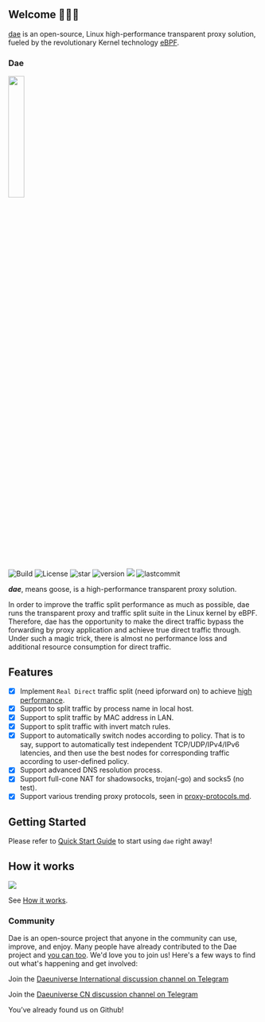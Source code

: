 ## Welcome 🪿🪿🪿

[dae](https://github.com/daeuniverse/dae) is an open-source, Linux high-performance transparent proxy solution, fueled by the revolutionary Kernel technology [eBPF](https://ebpf.io/).

### Dae

<img src="https://github.com/daeuniverse/dae/blob/main/logo.png" border="0" width="25%">

<p align="left">
    <img src="https://github.com/daeuniverse/dae/actions/workflows/build.yml/badge.svg" alt="Build"/>
    <img src="https://custom-icon-badges.herokuapp.com/github/license/daeuniverse/dae?logo=law&color=orange" alt="License"/>
    <img src="https://custom-icon-badges.herokuapp.com/github/stars/daeuniverse/dae?logo=star&color=red" alt="star">
    <img src="https://custom-icon-badges.herokuapp.com/github/v/release/daeuniverse/dae?logo=rocket" alt="version">
    <img src="https://custom-icon-badges.herokuapp.com/github/issues-pr-closed/daeuniverse/dae?color=purple&logo=git-pull-request&logoColor=white"/>
    <img src="https://custom-icon-badges.herokuapp.com/github/last-commit/daeuniverse/dae?logo=history&logoColor=white" alt="lastcommit"/>
</p>

**_dae_**, means goose, is a high-performance transparent proxy solution.

In order to improve the traffic split performance as much as possible, dae runs the transparent proxy and traffic split suite in the Linux kernel by eBPF. Therefore, dae has the opportunity to make the direct traffic bypass the forwarding by proxy application and achieve true direct traffic through. Under such a magic trick, there is almost no performance loss and additional resource consumption for direct traffic.

## Features

- [x] Implement `Real Direct` traffic split (need ipforward on) to achieve [high performance](https://docs.google.com/spreadsheets/d/1UaWU6nNho7edBNjNqC8dfGXLlW0-cm84MM7sH6Gp7UE/edit?usp=sharing).
- [x] Support to split traffic by process name in local host.
- [x] Support to split traffic by MAC address in LAN.
- [x] Support to split traffic with invert match rules.
- [x] Support to automatically switch nodes according to policy. That is to say, support to automatically test independent TCP/UDP/IPv4/IPv6 latencies, and then use the best nodes for corresponding traffic according to user-defined policy.
- [x] Support advanced DNS resolution process.
- [x] Support full-cone NAT for shadowsocks, trojan(-go) and socks5 (no test).
- [x] Support various trending proxy protocols, seen in [proxy-protocols.md](https://github.com/daeuniverse/dae/blob/main/docs/en/proxy-protocols.md).

## Getting Started

Please refer to [Quick Start Guide](https://github.com/daeuniverse/dae/blob/main/docs/en/README.md) to start using `dae` right away!

## How it works

![](https://github.com/daeuniverse/dae/raw/main/docs/netstack-path.webp)

See [How it works](https://github.com/daeuniverse/dae/blob/main/docs/en/how-it-works.md).

### Community

Dae is an open-source project that anyone in the community can use, improve, and enjoy. Many people have already contributed to the Dae project and [you can too](https://github.com/daeuniverse/dae/blob/main/docs/en/development/contribute.md). We'd love you to join us! Here's a few ways to find out what's happening and get involved:

Join the [Daeuniverse International discussion channel on Telegram](https://t.me/daeuniverse_international)

Join the [Daeuniverse CN discussion channel on Telegram](https://t.me/daeuniverse)

You’ve already found us on Github!
